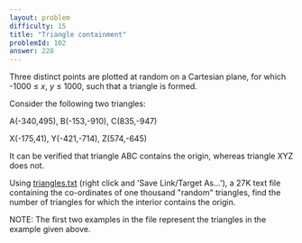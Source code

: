 ```yaml
---
layout: problem
difficulty: 15
title: "Triangle containment"
problemId: 102
answer: 228
---
```

Three distinct points are plotted at random on a Cartesian plane, for which -1000 ≤ *x*, *y* ≤ 1000, such that a triangle is formed.

Consider the following two triangles:

A(-340,495), B(-153,-910), C(835,-947)  
  
 X(-175,41), Y(-421,-714), Z(574,-645)

It can be verified that triangle ABC contains the origin, whereas triangle XYZ does not.

Using [triangles.txt](project/resources/p102_triangles.txt) (right click and 'Save Link/Target As...'), a 27K text file containing the co-ordinates of one thousand "random" triangles, find the number of triangles for which the interior contains the origin.

NOTE: The first two examples in the file represent the triangles in the example given above.